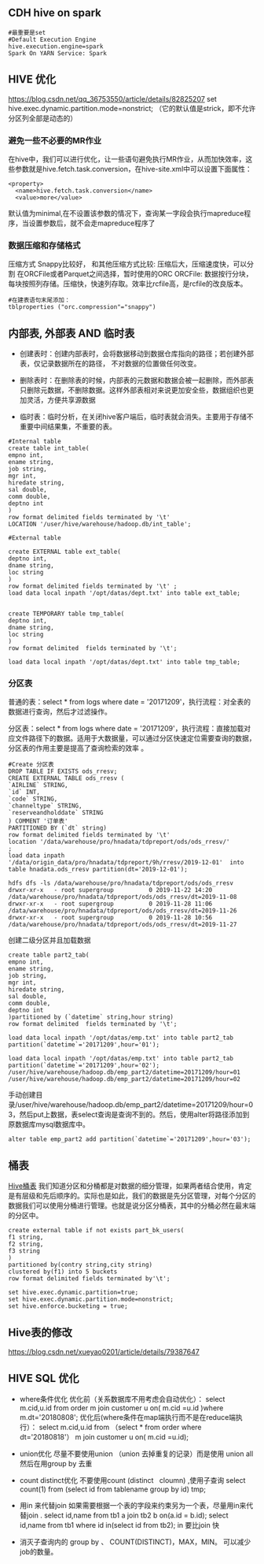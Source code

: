 ## CDH hive on spark
```
#最重要是set
#Default Execution Engine
hive.execution.engine=spark
Spark On YARN Service: Spark

```
## HIVE 优化
https://blog.csdn.net/qq_36753550/article/details/82825207
set hive.exec.dynamic.partition.mode=nonstrict; （它的默认值是strick，即不允许分区列全部是动态的）

### 避免一些不必要的MR作业
在hive中，我们可以进行优化，让一些语句避免执行MR作业，从而加快效率，这些参数就是hive.fetch.task.conversion，在hive-site.xml中可以设置下面属性：
```
<property>
  <name>hive.fetch.task.conversion</name>
  <value>more</value>
```
默认值为minimal,在不设置该参数的情况下，查询某一字段会执行mapreduce程序，当设置参数后，就不会走mapreduce程序了

###  数据压缩和存储格式
压缩方式 Snappy比较好， 和其他压缩方式比较: 压缩后大，压缩速度快，可以分割
在ORCFile或者Parquet之间选择，暂时使用的ORC
ORCFile: 数据按行分块，每块按照列存储。压缩快，快速列存取。效率比rcfile高，是rcfile的改良版本。
```
#在建表语句末尾添加：
tblproperties ("orc.compression"="snappy")
```
## 内部表, 外部表 AND 临时表
* 创建表时：创建内部表时，会将数据移动到数据仓库指向的路径；若创建外部表，仅记录数据所在的路径， 不对数据的位置做任何改变。

* 删除表时：在删除表的时候，内部表的元数据和数据会被一起删除，而外部表只删除元数据，不删除数据。这样外部表相对来说更加安全些，数据组织也更加灵活，方便共享源数据

* 临时表：临时分析，在关闭hive客户端后，临时表就会消失。主要用于存储不重要中间结果集，不重要的表。
 

```
#Internal table
create table int_table(
empno int,
ename string,
job string,
mgr int,
hiredate string,
sal double,
comm double,
deptno int
)
row format delimited fields terminated by '\t' 
LOCATION '/user/hive/warehouse/hadoop.db/int_table';

#External table

create EXTERNAL table ext_table(
deptno int,
dname string,
loc string
)
row format delimited fields terminated by '\t' ;
load data local inpath '/opt/datas/dept.txt' into table ext_table;


create TEMPORARY table tmp_table(  
deptno int,  
dname string,
loc string
)
row format delimited  fields terminated by '\t';
 
load data local inpath '/opt/datas/dept.txt' into table tmp_table;

```


### 分区表

普通的表：select * from logs where date = '20171209'，执行流程：对全表的数据进行查询，然后才过滤操作。

分区表：select * from logs where date = '20171209'，执行流程：直接加载对应文件路径下的数据。适用于大数据量，可以通过分区快速定位需要查询的数据，分区表的作用主要是提高了查询检索的效率 。

```
#Create 分区表
DROP TABLE IF EXISTS ods_rresv;
CREATE EXTERNAL TABLE ods_rresv (
`AIRLINE` STRING,
`id` INT,
`code` STRING,
`channeltype` STRING,
`reserveandholddate` STRING
) COMMENT '订单表'
PARTITIONED BY (`dt` string)
row format delimited fields terminated by '\t'
location '/data/warehouse/pro/hnadata/tdpreport/ods/ods_rresv/'
;
load data inpath '/data/origin_data/pro/hnadata/tdpreport/9h/rresv/2019-12-01'  into table hnadata.ods_rresv partition(dt='2019-12-01');

hdfs dfs -ls /data/warehouse/pro/hnadata/tdpreport/ods/ods_rresv
drwxr-xr-x   - root supergroup          0 2019-11-22 14:20 /data/warehouse/pro/hnadata/tdpreport/ods/ods_rresv/dt=2019-11-08
drwxr-xr-x   - root supergroup          0 2019-11-28 11:06 /data/warehouse/pro/hnadata/tdpreport/ods/ods_rresv/dt=2019-11-26
drwxr-xr-x   - root supergroup          0 2019-11-28 10:56 /data/warehouse/pro/hnadata/tdpreport/ods/ods_rresv/dt=2019-11-27

```

创建二级分区并且加载数据
```
create table part2_tab(  
empno int,  
ename string,
job string,  
mgr int,
hiredate string,  
sal double,  
comm double,  
deptno int
)partitioned by (`datetime` string,hour string)
row format delimited  fields terminated by '\t';
 
load data local inpath '/opt/datas/emp.txt' into table part2_tab partition(`datetime`='20171209',hour='01');
 
load data local inpath '/opt/datas/emp.txt' into table part2_tab partition(`datetime`='20171209',hour='02');
/user/hive/warehouse/hadoop.db/emp_part2/datetime=20171209/hour=01
/user/hive/warehouse/hadoop.db/emp_part2/datetime=20171209/hour=02
```

手动创建目录/user/hive/warehouse/hadoop.db/emp_part2/datetime=20171209/hour=03，然后put上数据，表select查询是查询不到的。然后，使用alter将路径添加到原数据库mysql数据库中。
```
alter table emp_part2 add partition(`datetime`='20171209',hour='03');
```


## 桶表

[Hive桶表](https://www.jianshu.com/p/50b662e57d40)
我们知道分区和分桶都是对数据的细分管理，如果两者结合使用，肯定是有层级和先后顺序的。实际也是如此，我们的数据是先分区管理，对每个分区的数据我们可以使用分桶进行管理。也就是说分区分桶表，其中的分桶必然在最末端的分区中。

```
create external table if not exists part_bk_users(
f1 string,
f2 string,
f3 string
)
partitioned by(contry string,city string)
clustered by(f1) into 5 buckets
row format delimited fields terminated by'\t';
```

```
set hive.exec.dynamic.partition=true;
set hive.exec.dynamic.partition.mode=nonstrict;
set hive.enforce.bucketing = true;
```

## Hive表的修改
https://blog.csdn.net/xueyao0201/article/details/79387647

## HIVE SQL 优化
* where条件优化
优化前（关系数据库不用考虑会自动优化）：
select m.cid,u.id from order m join customer u on( m.cid =u.id )where m.dt='20180808';
优化后(where条件在map端执行而不是在reduce端执行）：
select m.cid,u.id from （select * from order where dt='20180818'） m join customer u on( m.cid =u.id);

* union优化
尽量不要使用union （union 去掉重复的记录）而是使用 union all 然后在用group by 去重

* count distinct优化
不要使用count (distinct   cloumn) ,使用子查询
select count(1) from (select id from tablename group by id) tmp;
 
* 用in 来代替join
如果需要根据一个表的字段来约束另为一个表，尽量用in来代替join .
select id,name from tb1  a join tb2 b on(a.id = b.id);
 select id,name from tb1 where id in(select id from tb2); in 要比join 快

* 消灭子查询内的 group by 、 COUNT(DISTINCT)，MAX，MIN。 可以减少job的数量。

